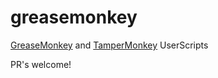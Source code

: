 # greasemonkey

[GreaseMonkey](https://addons.mozilla.org/en-us/firefox/addon/greasemonkey/) and [TamperMonkey](http://tampermonkey.net/) UserScripts

PR's welcome!

